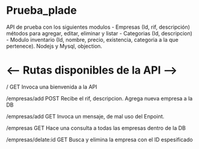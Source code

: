 # Prueba_plade
API de prueba con los siguientes modulos  - Empresas (Id, rif, descripción)  métodos para agregar, editar, eliminar y listar - Categorias (Id, descripcion) - Modulo inventario (Id, nombre, precio, existencia, categoria a la que pertenece). Nodejs y Mysql, objection.
# <-- Rutas disponibles de la API -->
/						GET			Invoca una bienvenida a la API

/empresas/add 			POST    	Recibe el rif, descripcion. Agrega nueva empresa a la DB

/empresas/add  	 		GET			Invoca un mensaje, de mal uso del Enpoint.

/empresas  				GET 		Hace una consulta a todas las empresas dentro de la DB

/empresas/delate:id 	GET			Busca y elimina la empresa con el ID espesificado
	